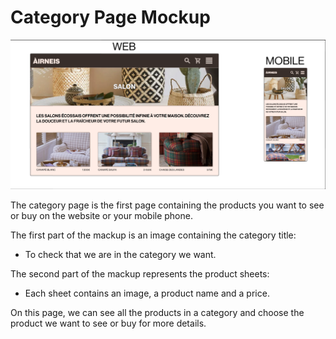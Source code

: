 # Category Page Mockup

![Category Page Mockup](./images/categorypage.png)

The category page is the first page containing the products you want to see or buy on the website or your mobile phone.

The first part of the mackup is an image containing the category title:
- To check that we are in the category we want.

The second part of the mackup represents the product sheets:
- Each sheet contains an image, a product name and a price.

On this page, we can see all the products in a category and choose the product we want to see or buy for more details.
